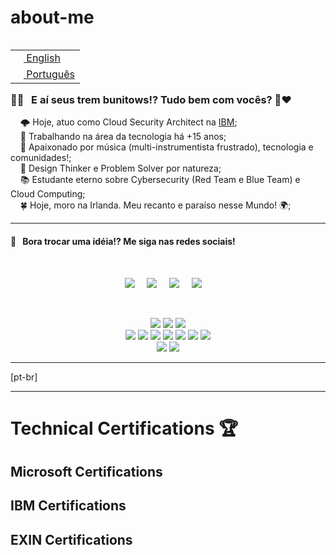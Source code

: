 # about-me

<table align="right">
 <tr><td><a href="README.md"><img src="images/us-flag.png" height="13"> English</a></td></tr>
 <tr><td><a href="README_pt-br.md"><img src="images/br-flag.png" height="13"> Português</a></td></tr>
</table>

### 👋🏼 &nbsp; E aí seus trem bunitows!? Tudo bem com vocês? 🌹❤️

&nbsp;&nbsp;&nbsp; 🌩️ Hoje, atuo como Cloud Security Architect na [IBM](https://www.ibm.com/); \
&nbsp;&nbsp;&nbsp; 💼 Trabalhando na área da tecnologia há +15 anos; \
&nbsp;&nbsp;&nbsp; 🎸 Apaixonado por música (multi-instrumentista frustrado), tecnologia e comunidades!; \
&nbsp;&nbsp;&nbsp; 🧠 Design Thinker e Problem Solver por natureza; \
&nbsp;&nbsp;&nbsp; 📚 Estudante eterno sobre Cybersecurity (Red Team e Blue Team) e Cloud Computing; \
&nbsp;&nbsp;&nbsp; 🍀 Hoje, moro na Irlanda. Meu recanto e paraíso nesse Mundo! 🌍;

---

#### 💬 &nbsp; Bora trocar uma idéia!? Me siga nas redes sociais!

</br>

<p align="center">
  <a href="mailto:contato@gustavomagella.com?subject=Olá%20Magella"><img src="https://img.shields.io/badge/gmail-%23D14836.svg?&style=for-the-badge&logo=gmail&logoColor=white" /></a>    
  <a href="https://www.facebook.com/gustavomagella"><img src="https://img.shields.io/badge/facebook-%233B5998.svg?&style=for-the-badge&logo=facebook&logoColor=white" /></a>    
  <a href="https://www.instagram.com/cloud_magella/"><img src="https://img.shields.io/badge/instagram-%23dc2743.svg?&style=for-the-badge&logo=instagram&logoColor=white" /></a>    
  <a href="https://www.linkedin.com/in/gustavomagella/"><img src="https://img.shields.io/badge/linkedin-%230077B5.svg?&style=for-the-badge&logo=linkedin&logoColor=white" /></a>    
</p>
<br>

<p align="center">
<img src="https://img.shields.io/badge/Cloud Computing-blue"> <img src="https://img.shields.io/badge/Cybersecurity-darkgreen"> <img src="https://img.shields.io/badge/DevSecOps-orange"> <br> <img src="https://img.shields.io/badge/(-darkred"> <img src="https://img.shields.io/badge/Red Team-darkred"> <img src="https://img.shields.io/badge/+-yellow"> <img src="https://img.shields.io/badge/Blue Team-darkblue"> <img src="https://img.shields.io/badge/)-darkblue"> <img src="https://img.shields.io/badge/=-purple"> <img src="https://img.shields.io/badge/Purple Team-purple"> <br> <img src="https://img.shields.io/badge/Regulatory & Compliance-gray"> <img src="https://img.shields.io/badge/Design Thinking-blue">
</p>

---

[pt-br]

---

# Technical Certifications 🏆

## Microsoft Certifications

## IBM Certifications

## EXIN Certifications
